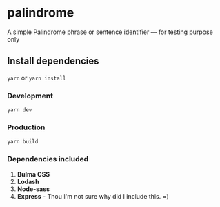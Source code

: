 # palindrome
A simple Palindrome phrase or sentence identifier — for testing purpose only

## Install dependencies
`yarn` or `yarn install`

### Development
```
yarn dev
```

### Production
```
yarn build
```

### Dependencies included
1. **Bulma CSS**
2. **Lodash**
3. **Node-sass**
4. **Express** - Thou I'm not sure why did I include this. =)
